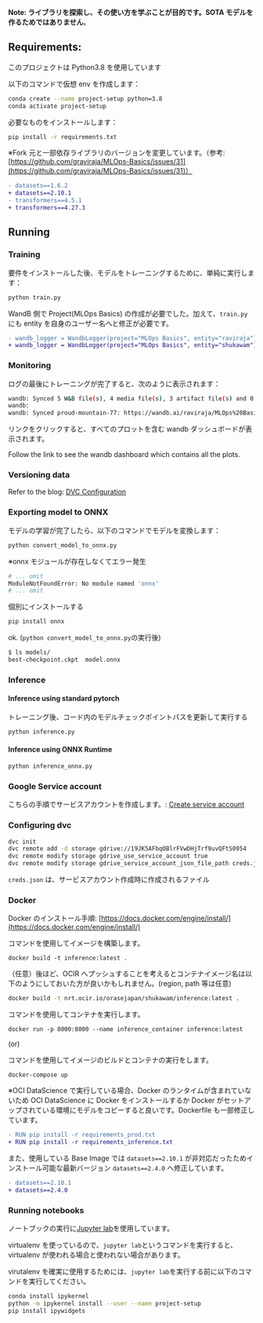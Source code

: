 **Note: ライブラリを探索し、その使い方を学ぶことが目的です。SOTA モデルを作るためではありません**。

## Requirements:

このプロジェクトは Python3.8 を使用しています

以下のコマンドで仮想 env を作成します：

```bash
conda create --name project-setup python=3.8
conda activate project-setup
```

必要なものをインストールします：

```bash
pip install -r requirements.txt
```

※Fork 元と一部依存ライブラリのバージョンを変更しています。（参考: [https://github.com/graviraja/MLOps-Basics/issues/31](https://github.com/graviraja/MLOps-Basics/issues/31)）

```diff
- datasets==1.6.2
+ datasets==2.10.1
- transformers==4.5.1
+ transformers==4.27.3
```

## Running

### Training

要件をインストールした後、モデルをトレーニングするために、単純に実行します：

```bash
python train.py
```

WandB 側で Project(MLOps Basics) の作成が必要でした。加えて、`train.py` にも entity を自身のユーザー名へと修正が必要です。

```diff
- wandb_logger = WandbLogger(project="MLOps Basics", entity="raviraja")
+ wandb_logger = WandbLogger(project="MLOps Basics", entity="shukawam")
```

### Monitoring

ログの最後にトレーニングが完了すると、次のように表示されます：

```bash
wandb: Synced 5 W&B file(s), 4 media file(s), 3 artifact file(s) and 0 other file(s)
wandb:
wandb: Synced proud-mountain-77: https://wandb.ai/raviraja/MLOps%20Basics/runs/3vp1twdc
```

リンクをクリックすると、すべてのプロットを含む wandb ダッシュボードが表示されます。

Follow the link to see the wandb dashboard which contains all the plots.

### Versioning data

Refer to the blog: [DVC Configuration](https://www.ravirajag.dev/blog/mlops-dvc)

### Exporting model to ONNX

モデルの学習が完了したら、以下のコマンドでモデルを変換します：

```bash
python convert_model_to_onnx.py
```

※onnx モジュールが存在しなくてエラー発生

```bash
# ... omit
ModuleNotFoundError: No module named 'onnx'
# ... omit
```

個別にインストールする

```bash
pip install onnx
```

ok. (`python convert_model_to_onnx.py`の実行後)

```bash
$ ls models/
best-checkpoint.ckpt  model.onnx
```

### Inference

#### Inference using standard pytorch

トレーニング後、コード内のモデルチェックポイントパスを更新して実行する

```bash
python inference.py
```

#### Inference using ONNX Runtime

```bash
python inference_onnx.py
```

### Google Service account

こちらの手順でサービスアカウントを作成します。: [Create service account](https://www.ravirajag.dev/blog/mlops-github-actions)

### Configuring dvc

```bash
dvc init
dvc remote add -d storage gdrive://19JK5AFbqOBlrFVwDHjTrf9uvQFtS0954
dvc remote modify storage gdrive_use_service_account true
dvc remote modify storage gdrive_service_account_json_file_path creds.json
```

`creds.json` は、サービスアカウント作成時に作成されるファイル

### Docker

Docker のインストール手順: [https://docs.docker.com/engine/install/](https://docs.docker.com/engine/install/)

コマンドを使用してイメージを構築します。

```shell
docker build -t inference:latest .
```

（任意）後ほど、OCIR へプッシュすることを考えるとコンテナイメージ名は以下のようにしておいた方が良いかもしれません。(region, path 等は任意)

```bash
docker build -t nrt.ocir.io/orasejapan/shukawam/inference:latest .
```

コマンドを使用してコンテナを実行します。

```shell
docker run -p 8000:8000 --name inference_container inference:latest
```

(or)

コマンドを使用してイメージのビルドとコンテナの実行をします。

```shell
docker-compose up
```

※OCI DataScience で実行している場合、Docker のランタイムが含まれていないため OCI DataScience に Docker をインストールするか Docker がセットアップされている環境にモデルをコピーすると良いです。Dockerfile も一部修正しています。

```diff
- RUN pip install -r requirements_prod.txt
+ RUN pip install -r requirements_inference.txt
```

また、使用している Base Image では `datasets==2.10.1` が非対応だったためインストール可能な最新バージョン `datasets==2.4.0` へ修正しています。

```diff
- datasets==2.10.1
+ datasets==2.4.0
```

### Running notebooks

ノートブックの実行に[Jupyter lab](https://jupyter.org/install)を使用しています。

virtualenv を使っているので、`jupyter lab`というコマンドを実行すると、virtualenv が使われる場合と使われない場合があります。

virutalenv を確実に使用するためには、`jupyter lab`を実行する前に以下のコマンドを実行してください。

```bash
conda install ipykernel
python -m ipykernel install --user --name project-setup
pip install ipywidgets
```

